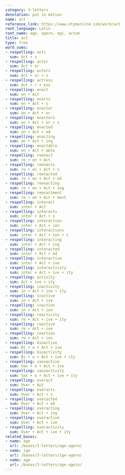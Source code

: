 ```yaml
---
category: 3-letters
denotation: put in motion
name: act
reference_link: https://www.etymonline.com/word/act
root_language: Latin
root_name: ago, agere, egi, actum
title: act
type: free
word_sums:
- respelling: acts
  sum: Act + s
- respelling: actor
  sum: Act + or
- respelling: actors
  sum: Act + or + s
- respelling: actress
  sum: Act + r + ess
- respelling: enact
  sum: en + Act
- respelling: enacts
  sum: en + Act + s
- respelling: enactor
  sum: en + Act + or
- respelling: enactors
  sum: en + Act + or + s
- respelling: enacted
  sum: en + Act + ed
- respelling: enacting
  sum: en + Act + ing
- respelling: enactable
  sum: en + Act + able
- respelling: reenact
  sum: re + en + Act
- respelling: reenacts
  sum: re + en + Act + s
- respelling: reenacted
  sum: re + en + Act + ed
- respelling: reenacting
  sum: re + en + Act + ing
- respelling: reenactment
  sum: re + en + Act + ment
- respelling: interact
  sum: inter + Act
- respelling: interacts
  sum: inter + Act + s
- respelling: interaction
  sum: inter + Act + ion
- respelling: interactions
  sum: inter + Act + ion + s
- respelling: interacting
  sum: inter + Act + ing
- respelling: interacted
  sum: inter + Act + ed
- respelling: interactive
  sum: inter + Act + ive
- respelling: interactivity
  sum: inter + Act + ive + ity
- respelling: activity
  sum: Act + ive + ity
- respelling: inactivity
  sum: in + Act + ive + ity
- respelling: inactive
  sum: in + Act + ive
- respelling: inaction
  sum: in + Act + ion
- respelling: reactivity
  sum: re + Act + ive + ity
- respelling: reactive
  sum: re + Act + ive
- respelling: reaction
  sum: re + Act + ion
- respelling: bioactive
  sum: Bi + o + Act + ive
- respelling: bioactivity
  sum: Bi + o + Act + ive + ity
- respelling: vasoactive
  sum: Vas + o + Act + ive
- respelling: vasoactivity
  sum: Vas + o + Act + ive + ity
- respelling: overact
  sum: Over + Act
- respelling: overacts
  sum: Over + Act + s
- respelling: overacted
  sum: Over + Act + ed
- respelling: overacting
  sum: Over + Act + ing
- respelling: overactive
  sum: Over + Act + ive
- respelling: overactivity
  sum: Over + Act + ive + ity
related_bases:
- name: age
  url: /bases/3-letters/age-agere/
- name: ige
  url: /bases/3-letters/ige-agere/
- name: age
  url: /bases/3-letters/age-agein/
---
```

